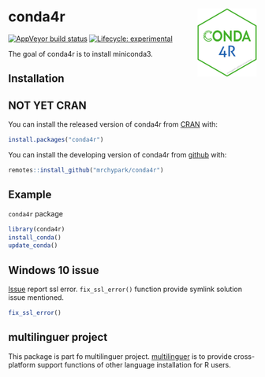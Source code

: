 # conda4r <img src="man/figures/logo.png" align="right" height="139" />

<!-- badges: start -->
[![AppVeyor build status](https://ci.appveyor.com/api/projects/status/github/mrchypark/conda4r?branch=master&svg=true)](https://ci.appveyor.com/project/mrchypark/conda4r)
[![Lifecycle: experimental](https://img.shields.io/badge/lifecycle-experimental-orange.svg)](https://www.tidyverse.org/lifecycle/#experimental)
<!-- badges: end -->

The goal of conda4r is to install miniconda3.

## Installation

## NOT YET CRAN

You can install the released version of conda4r from [CRAN](https://CRAN.R-project.org) with:

``` r
install.packages("conda4r")
```

You can install the developing version of conda4r from [github](https://github.com/mrchypark/conda4r) with:

``` r
remotes::install_github("mrchypark/conda4r")
```

## Example

`conda4r` package 

``` r
library(conda4r)
install_conda()
update_conda()
```

## Windows 10 issue

[Issue](https://github.com/conda/conda/issues/8273) report ssl error.
`fix_ssl_error()` function provide symlink solution issue mentioned.
``` r
fix_ssl_error()
```

## multilinguer project

This package is part fo multilinguer project. [multilinguer][multilinguer] is to provide cross-platform support functions of other language installation for R users.

[multilinguer]: https://github.com/mrchypark/multilinguer
